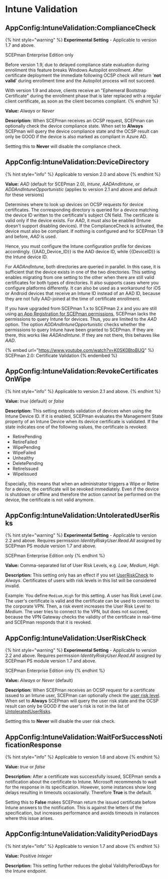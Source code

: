 # Intune Validation

## AppConfig:IntuneValidation:ComplianceCheck

{% hint style="warning" %}
**Experimental Setting** - Applicable to version 1.7 and above.

SCEPman Enterprise Edition only

Before version 1.9, due to delayed compliance state evaluation during enrollment this feature breaks Windows Autopilot enrollment. After certificate deployment the immediate following OCSP check will return '**not valid**' during enrollment time and the Autopilot process will not succeed.

With version 1.9 and above, clients receive an "Ephemeral Bootstrap Certificate" during the enrollment phase that is later replaced with a regular client certificate, as soon as the client becomes compliant.
{% endhint %}

**Value:** _Always_ or _Never_

**Description:** When SCEPman receives an OCSP request, SCEPman can optionally check the device compliance state. When set to **Always** SCEPman will query the device compliance state and the OCSP result can only be GOOD if the device is also marked as compliant in Azure AD.

Settting this to **Never** will disable the compliance check.

## AppConfig:IntuneValidation:DeviceDirectory

{% hint style="info" %}
Applicable to version 2.0 and above
{% endhint %}

**Value:** _AAD_ (default for SCEPman 2.0), _Intune_, _AADAndIntune_, or _ADDAndIntuneOpportunistic_ (applies to version 2.1 and above and default for these versions)

Determines where to look up devices on OCSP requests for device certificates. The corresponding directory is queried for a device matching the device ID written to the certificate's subject CN field. The certificate is valid only if the device exists. For _AAD_, it must also be enabled (Intune doesn't support disabling devices). If the ComplianceCheck is activated, the device must also be compliant. If nothing is configured and for SCEPman 1.9 and before, _AAD_ is used.

Hence, you must configure the Intune configuration profile for devices accordingly. \{{AAD\_Device\_ID\}} is the AAD device ID, while \{{DeviceID\}} is the Intune device ID.

For _AADAndIntune_, both directories are queried in parallel. In this case, it is sufficient that the device exists in one of the two directories. This setting enables migrating from one setting to the other when there are still valid certificates for both types of directories. It also supports cases where you configure platforms differently. It can also be used as a workaround for iOS or Android devices that receive an Intune ID instead of an AAD ID, because they are not fully AAD-joined at the time of certificate enrollment.

If you have upgraded from SCEPman 1.x to SCEPman 2.x and you are still using [an App Registration for SCEPman permissions](../../azure-app-registration.md), SCEPman lacks the permissions to query Intune for devices. Thus, you are limited to the _AAD_ option. The option _ADDAndIntuneOpportunistic_ checks whether the permissions to query Intune have been granted to SCEPman. If they are there, this works like _AADAndIntune_. If they are not there, this behaves like _AAD_.

{% embed url="https://www.youtube.com/watch?v=K0SK0BtoBUQ" %}
SCEPman 2.0: Certificate Validation
{% endembed %}

## AppConfig:IntuneValidation:RevokeCertificatesOnWipe

{% hint style="info" %}
Applicable to version 2.1 and above.
{% endhint %}

**Value:** _true_ (default) or _false_

**Description:** This setting extends validation of devices when using the Intune Device ID. If it is enabled, SCEPman evaluates the Management State property of an Intune Device when its device certificate is validated. If the state indicates one of the following values, the certificate is revoked:

- RetirePending
- RetireFailed
- WipePending
- WipeFailed
- Unhealthy
- DeletePending
- RetireIssued
- WipeIssued

Especially, this means that when an administrator triggers a Wipe or Retire for a device, the certificate will be revoked immediately. Even if the device is shutdown or offline and therefore the action cannot be performed on the device, the certificate is not valid anymore.

## AppConfig:IntuneValidation:UntoleratedUserRisks

{% hint style="warning" %}
**Experimental Setting** - Applicable to version 2.2 and above. Requires permission *IdentityRiskyUser.Read.All* assigned by SCEPman PS module version 1.7 and above.

SCEPman Enterprise Edition only
{% endhint %}

**Value:** Comma-separated list of User Risk Levels, e.g. _Low_, _Medium_, _High_.

**Description:** This setting only has an effect if you set [UserRiskCheck](#appconfig-intunevalidation-userriskcheck) to _Always_. Certificates of users with risk levels in this list will be considered invalid.

Example: You define `Medium,High` for this setting. A user has Risk Level _Low_. The user's certificate is valid and the certificate can be used to connect to the corporate VPN. Then, a risk event increases the User Risk Level to _Medium_. The user tries to connect to the VPN, but does not succeed, because the VPN Gateway checks the validity of the certificate in real-time and SCEPman responds that it is revoked.

## AppConfig:IntuneValidation:UserRiskCheck

{% hint style="warning" %}
**Experimental Setting** - Applicable to version 2.2 and above. Requires permission *IdentityRiskyUser.Read.All* assigned by SCEPman PS module version 1.7 and above.

SCEPman Enterprise Edition only
{% endhint %}

**Value:** _Always_ or _Never_ (default)

**Description:** When SCEPman receives an OCSP request for a certificate issued to an Intune user, SCEPman can optionally check the [user risk level](https://docs.microsoft.com/en-us/azure/active-directory/identity-protection/concept-identity-protection-risks#user-linked-detections). When set to **Always** SCEPman will query the user risk state and the OCSP result can only be GOOD if the user's risk is not in the list of [UntoleratedUserRisks](#appconfig-intunevalidation-untolerateduserrisks).

Settting this to **Never** will disable the user risk check.

## AppConfig:IntuneValidation:WaitForSuccessNotificationResponse

{% hint style="info" %}
Applicable to version 1.6 and above
{% endhint %}

**Value:** _true_ or _false_

**Description:** After a certificate was successfully issued, SCEPman sends a notification about the certificate to Intune. Microsoft recommends to wait for the response in its specification. However, some instances show long delays resulting in timeouts occasionally. Therefore **True** is the default.

Setting this to **False** makes SCEPman return the issued certificate before Intune answers to the notification. This is against the letters of the specification, but increases performance and avoids timeouts in instances where this issue arises.

## AppConfig:IntuneValidation:ValidityPeriodDays

{% hint style="info" %}
Applicable to version 1.7 and above
{% endhint %}

**Value:** Positive _Integer_

**Description:** This setting further reduces the global ValidityPeriodDays for the Intune endpoint.

